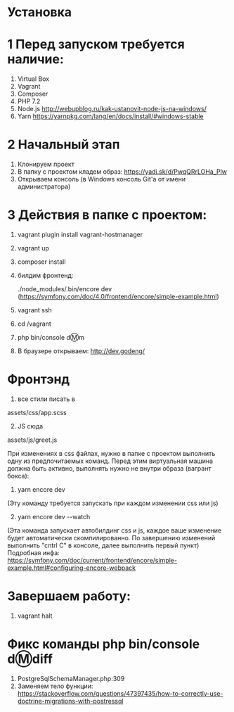 # Установка

# 1 Перед запуском требуется наличие:

1. Virtual Box
2. Vagrant
3. Composer
4. PHP 7.2
5. Node.js 
http://webupblog.ru/kak-ustanovit-node-js-na-windows/
6. Yarn 
https://yarnpkg.com/lang/en/docs/install/#windows-stable

# 2 Начальный этап

1. Клонируем проект
2. В папку с проектом кладем образ: https://yadi.sk/d/PwqQRrLOHa_Plw
3. Открываем консоль (в Windows консоль Git'a от имени администратора)

# 3 Действия в папке с проектом:

1. vagrant plugin install vagrant-hostmanager
2. vagrant up
3. composer install
4. билдим фронтенд: 

   ./node_modules/.bin/encore dev 
   (https://symfony.com/doc/4.0/frontend/encore/simple-example.html)
   
4. vagrant ssh
5. cd /vagrant
6. php bin/console d:m:m
4. В браузере открываем: http://dev.godeng/

# Фронтэнд
1. все стили писать в 

assets/css/app.scss

2. JS сюда 

assets/js/greet.js


При изменениях в css файлах, нужно в папке с проектом
выполнить одну из предпочитаемых команд.
Перед этим виртуальная машина должна быть активно, 
выполнять нужно не внутри образа (вагрант бокса):

1. yarn encore dev

(Эту команду требуется запускать при каждом изменении css или js)

2. yarn encore dev --watch

(Эта команда запускает автобилдинг css и js, каждое ваше изменение будет автоматически скомпилированно.
По завершению изменений выполнить "сntrl С" в консоле, далее выполнить первый пункт)
Подробная инфа: https://symfony.com/doc/current/frontend/encore/simple-example.html#configuring-encore-webpack


#  Завершаем работу:
1. vagrant halt

#  Фикс команды php bin/console d:m:diff

1. PostgreSqlSchemaManager.php:309
2. Заменяем тело функции:
https://stackoverflow.com/questions/47397435/how-to-correctly-use-doctrine-migrations-with-postressql

